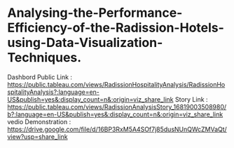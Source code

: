 # Analysing-the-Performance-Efficiency-of-the-Radission-Hotels-using-Data-Visualization-Techniques.


Dashbord Public Link : https://public.tableau.com/views/RadissionHospitalityAnalysis/RadissionHospitalityAnalysis?:language=en-US&publish=yes&:display_count=n&:origin=viz_share_link
Story Link : https://public.tableau.com/views/RadissionAnalysisStory_16819003508980/b?:language=en-US&publish=yes&:display_count=n&:origin=viz_share_link
vedio Demonstration : https://drive.google.com/file/d/16BP3RxM5A4SOf7j85dusNUnQWcZMVaQt/view?usp=share_link
